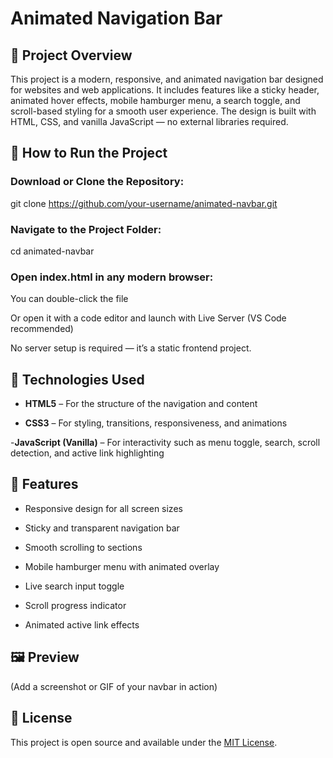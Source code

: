 # Animated Navigation Bar

## 📌 Project Overview

This project is a modern, responsive, and animated navigation bar designed for websites and web applications. It includes features like a sticky header, animated hover effects, mobile hamburger menu, a search toggle, and scroll-based styling for a smooth user experience. The design is built with HTML, CSS, and vanilla JavaScript — no external libraries required.

## 🚀 How to Run the Project

### Download or Clone the Repository:

git clone https://github.com/your-username/animated-navbar.git

### Navigate to the Project Folder:

cd animated-navbar

### Open index.html in any modern browser:

You can double-click the file

Or open it with a code editor and launch with Live Server (VS Code recommended)

No server setup is required — it’s a static frontend project.

## 💠 Technologies Used

- **HTML5** – For the structure of the navigation and content

- **CSS3** – For styling, transitions, responsiveness, and animations

-**JavaScript (Vanilla)** – For interactivity such as menu toggle, search, scroll detection, and active link highlighting

## 📱 Features

- Responsive design for all screen sizes

- Sticky and transparent navigation bar

- Smooth scrolling to sections

- Mobile hamburger menu with animated overlay

- Live search input toggle

- Scroll progress indicator

- Animated active link effects

## 🖼️ Preview



(Add a screenshot or GIF of your navbar in action)

## 📄 License

This project is open source and available under the [MIT License](LICENSE).

